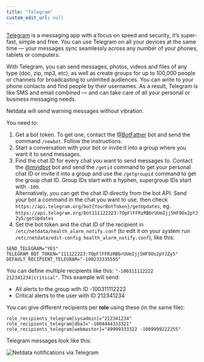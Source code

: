 ```yaml
---
title: "Telegram"
custom_edit_url: null
---
```




[Telegram](https://telegram.org/) is a messaging app with a focus on speed and security, it’s super-fast, simple and free. You can use Telegram on all your devices at the same time — your messages sync seamlessly across any number of your phones, tablets or computers.

With Telegram, you can send messages, photos, videos and files of any type (doc, zip, mp3, etc), as well as create groups for up to 100,000 people or channels for broadcasting to unlimited audiences. You can write to your phone contacts and find people by their usernames. As a result, Telegram is like SMS and email combined — and can take care of all your personal or business messaging needs.

Netdata will send warning messages without vibration.

You need to:

1.  Get a bot token. To get one, contact the [@BotFather](https://t.me/BotFather) bot and send the command `/newbot`. Follow the instructions.
2.  Start a conversation with your bot or invite it into a group where you want it to send messages.
3.  Find the chat ID for every chat you want to send messages to. Contact the [@myidbot](https://t.me/myidbot) bot and send the `/getid` command to get your personal chat ID or invite it into a group and use the `/getgroupid` command to get the group chat ID. Group IDs start with a hyphen, supergroup IDs start with `-100`.  
    Alternatively, you can get the chat ID directly from the bot API. Send *your* bot a command in the chat you want to use, then check `https://api.telegram.org/bot{YourBotToken}/getUpdates`, eg.  `https://api.telegram.org/bot111122223:7OpFlFFRzRBbrUUmIjj5HF9Ox2pYJZy5/getUpdates`
4.  Set the bot token and the chat ID of the recipient in `/etc/netdata/health_alarm_notify.conf` (to edit it on your system run `/etc/netdata/edit-config health_alarm_notify.conf`), like this:
```
SEND_TELEGRAM="YES"
TELEGRAM_BOT_TOKEN="111122223:7OpFlFFRzRBbrUUmIjj5HF9Ox2pYJZy5"
DEFAULT_RECIPIENT_TELEGRAM="-100233335555"
```

You can define multiple recipients like this: `"-100311112222 212341234|critical"`.
This example will send:

-   All alerts to the group with ID -100311112222
-   Critical alerts to the user with ID 212341234

You can give different recipients per **role** using these (in the same file):

```
role_recipients_telegram[sysadmin]="212341234"
role_recipients_telegram[dba]="-1004444333321"
role_recipients_telegram[webmaster]="49999333322 -1009999222255"
```

Telegram messages look like this:

![Netdata notifications via Telegram](https://user-images.githubusercontent.com/1153921/66612223-f07dfb80-eb75-11e9-976f-5734ffd93ecd.png)


